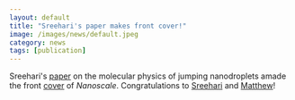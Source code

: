 ```yaml
---
layout: default
title: "Sreehari's paper makes front cover!"
image: /images/news/default.jpeg
category: news
tags: [publication]
---
```

Sreehari's [paper][1] on the molecular physics of jumping nanodroplets amade the front [cover] of <em> Nanoscale</em>. Congratulations to [Sreehari] and [Matthew]!

[1]: https://doi.org/10.1039/D0NR03766D
[Sreehari]: /team/pd-sreehari
[Matthew]: /team/matthew-borg
[cover]: https://pubs.rsc.org/en/journals/journalissues/nr#!issueid=nr012040&type=current&issnprint=2040-3364
